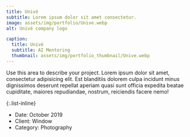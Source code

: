 ```yaml
---
title: Univé
subtitle: Lorem ipsum dolor sit amet consectetur.
image: assets/img/portfolio/Unive.webp
alt: Univé company logo

caption:
  title: Univé
  subtitle: AI Mentoring
  thumbnail: assets/img/portfolio_thumbnail/Unive.webp
---
```

Use this area to describe your project. Lorem ipsum dolor sit amet, consectetur adipisicing elit. Est blanditiis dolorem culpa incidunt minus dignissimos deserunt repellat aperiam quasi sunt officia expedita beatae cupiditate, maiores repudiandae, nostrum, reiciendis facere nemo!

{:.list-inline}
- Date: October 2019
- Client: Window
- Category: Photography

